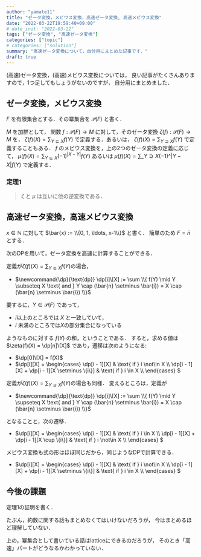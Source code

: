 ```yaml
---
author: "yamate11"
title: "ゼータ変換，メビウス変換，高速ゼータ変換, 高速メビウス変換"
date: "2022-03-22T19:59:40+09:00"
# date_init: "2022-03-22"
tags: ["ゼータ変換", "高速ゼータ変換"]
categories: ["topic"]
# categories: ["solution"]
summary: "高速ゼータ変換について，自分用にまとめた記事です．"
draft: true
---
```


(高速)ゼータ変換，(高速)メビウス変換については，
良い記事がたくさんありますので，1つ足してもしょうがないのですが，
自分用にまとめました．

## ゼータ変換，メビウス変換

$F$ を有限集合とする．その冪集合を $\mathcal{P}(F)$ と書く．

$M$ を加群として，
関数 $f: \mathcal{P}(F) \to M$ に対して，そのゼータ変換
$\zeta(f): \mathcal{P}(F) \to M$ を，
$\zeta(f)(X) = \sum_{Y \subseteq X}f(Y)$
で定義する．あるいは，
$\zeta(f)(X) = \sum_{Y \supseteq X}f(Y)$
で定義することもある．
$f$ のメビウス変換を，上の2つのゼータ変換の定義に応じて，
$\mu(f)(X) = \sum_{Y \subseteq X}(-1)^{|X - Y|}f(Y)$
あるいは
$\mu(f)(X) = \sum\_{Y \supseteq X}(-1)\^{|Y - X|}f(Y)$
で定義する．

### 定理1

> $\zeta$ と $\mu$ は互いに他の逆変換である．

## 高速ゼータ変換，高速メビウス変換

$x \in \mathbb{N}$ に対して $\bar{x} := \\{0, 1, \ldots, x-1\\}$ と書く．
簡単のため $F = \bar{n}$ とする．

次のDPを用いて，ゼータ変換を高速に計算することができる．

定義が$\zeta(f)(X) = \sum_{Y \subseteq X}f(Y)$の場合，

* $\newcommand{\dp}{\text{dp}}
   \dp[i]\[X] := \sum \\{ f(Y) \mid Y \subseteq X \text{ and }
Y \cap (\bar{n} \setminus \bar{i}) = X \cap (\bar{n} \setminus \bar{i}) \\}$

要するに，$Y \in \mathcal{P}(F)$ であって，

* $i$以上のところでは $X$ と一致していて，
* $i$ 未満のところでは$X$の部分集合になっている

ようなものに対する $f(Y)$ の和，ということである．
すると，求める値は $\zeta(f)(X) = \dp[n]\[X]$ であり，遷移は次のようになる:

* $\dp[0]\[X] = f(X)$
* $\dp[i]\[X] =
\begin{cases}
\dp[i - 1]\[X] & \text{ if } i \not\in X \\\\
\dp[i - 1]\[X] + \dp[i - 1]\[X \setminus \\{i\\}] & \text{ if } i \in X \\\\
\end{cases}
$

定義が$\zeta(f)(X) = \sum_{Y \supseteq X}f(Y)$の場合も同様．
変えるところは，定義が

* $\newcommand{\dp}{\text{dp}}
   \dp[i]\[X] := \sum \\{ f(Y) \mid Y \supseteq X \text{ and }
Y \cap (\bar{n} \setminus \bar{i}) = X \cap (\bar{n} \setminus \bar{i}) \\}$

となることと，次の遷移．

* $\dp[i]\[X] =
\begin{cases}
\dp[i - 1]\[X] & \text{ if } i \in X \\\\
\dp[i - 1]\[X] + \dp[i - 1]\[X \cup \\{i\\}] & \text{ if } i \not\in X \\\\
\end{cases}
$

メビウス変換も式の形はほぼ同じだから，同じようなDPで計算できる．

* $\dp[i]\[X] =
\begin{cases}
\dp[i - 1]\[X] & \text{ if } i \not\in X \\\\
\dp[i - 1]\[X] + \dp[i - 1]\[X \setminus \\{i\\}] & \text{ if } i \in X \\\\
\end{cases}
$



## 今後の課題

定理1の証明を書く．

たぶん，約数に関する話もまとめなくてはいけないだろうが，
今はまとめるほど理解していない．

上の，冪集合として書いている話はlatticeにできるのだろうが，
そのとき「高速」パートがどうなるかわかっていない．


